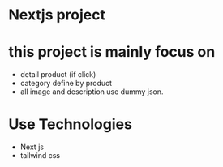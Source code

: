 # Nextjs project

# this project is mainly focus on 
-  detail product (if click)
- category define by product
- all image and description use dummy json.

# Use Technologies
- Next js
- tailwind css